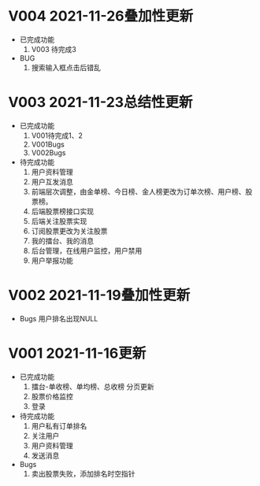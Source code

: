 # V004 2021-11-26叠加性更新

* 已完成功能
   1. V003 待完成3
* BUG
   1. 搜索输入框点击后错乱

# V003 2021-11-23总结性更新

* 已完成功能
   1. V001待完成1、2
   2. V001Bugs
   3. V002Bugs
* 待完成功能
   1. 用户资料管理
   2. 用户互发消息
   3. 前端层次调整，由金单榜、今日榜、金人榜更改为订单次榜、用户榜、股票榜。
   4. 后端股票榜接口实现
   5. 后端关注股票实现
   6. 订阅股票更改为关注股票
   7. 我的擂台、我的消息
   8. 后台管理，在线用户监控，用户禁用
   9. 用户举报功能

# V002 2021-11-19叠加性更新
* Bugs
  用户排名出现NULL
# V001 2021-11-16更新
 * 已完成功能
    1. 擂台-单收榜、单均榜、总收榜 分页更新
    2. 股票价格监控
    3. 登录
 * 待完成功能
    1. 用户私有订单排名
    2. 关注用户
    3. 用户资料管理
    4. 发送消息
  * Bugs
    1. 卖出股票失败，添加排名时空指针
    
